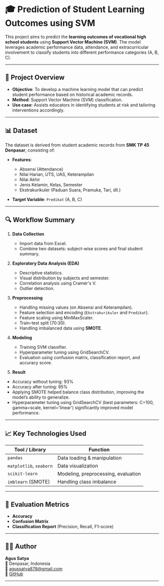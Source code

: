 # 🎓 Prediction of Student Learning Outcomes using SVM

This project aims to predict the **learning outcomes of vocational high school students** using **Support Vector Machine (SVM)**. The model leverages academic performance data, attendance, and extracurricular involvement to classify students into different performance categories (A, B, C).

---

## 📌 Project Overview

- **Objective**: To develop a machine learning model that can predict student performance based on historical academic records.
- **Method**: Support Vector Machine (SVM) classification.
- **Use case**: Assists educators in identifying students at risk and tailoring interventions accordingly.

---

## 📊 Dataset

The dataset is derived from student academic records from **SMK TP 45 Denpasar**, consisting of:

- **Features**:
  - Absensi (Attendance)
  - Nilai Harian, UTS, UAS, Keterampilan
  - Nilai Akhir
  - Jenis Kelamin, Kelas, Semester
  - Ekstrakurikuler (Paduan Suara, Pramuka, Tari, dll.)

- **Target Variable**: `Predikat` (A, B, C)

---

## 🔍 Workflow Summary

1. **Data Collection**  
   - Import data from Excel.
   - Combine two datasets: subject-wise scores and final student summary.

2. **Exploratory Data Analysis (EDA)**  
   - Descriptive statistics.
   - Visual distribution by subjects and semester.
   - Correlation analysis using Cramér's V.
   - Outlier detection.

3. **Preprocessing**  
   - Handling missing values (on Absensi and Keterampilan).
   - Feature selection and encoding (`Ekstrakurikuler` and `Predikat`).
   - Feature scaling using MinMaxScaler.
   - Train-test split (70:30).
   - Handling imbalanced data using **SMOTE**.

4. **Modeling**  
   - Training SVM classifier.
   - Hyperparameter tuning using GridSearchCV.
   - Evaluation using confusion matrix, classification report, and accuracy score.

5. **Result**  
  - Accuracy without tuning: 93%
  - Accuracy after tuning: 95%
  - Applying SMOTE helped balance class distribution, improving the model’s ability to generalize.
  - Hyperparameter tuning using GridSearchCV (best parameters: C=100, gamma=scale, kernel='linear') significantly improved model performance.
---

## 📈 Key Technologies Used

| Tool / Library       | Function                         |
|----------------------|----------------------------------|
| `pandas`             | Data loading & manipulation      |
| `matplotlib`, `seaborn` | Data visualization           |
| `scikit-learn`       | Modeling, preprocessing, evaluation |
| `imblearn` (SMOTE)   | Handling class imbalance         |

---

## 🧪 Evaluation Metrics

- **Accuracy**
- **Confusion Matrix**
- **Classification Report** (Precision, Recall, F1-score)

---

## 🙋‍♂️ Author

**Agus Satya**  
📍 Denpasar, Indonesia  
📧 agussatya878@gmail.com  
🔗 [GitHub](https://github.com/Agussatya87)

---
